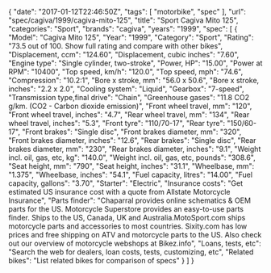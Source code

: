 {
    "date": "2017-01-12T22:46:50Z",
    "tags": [
        "motorbike",
        "spec"
    ],
    "url": "spec\/cagiva\/1999\/cagiva-mito-125",
    "title": "Sport Cagiva Mito 125",
    "categories": "Sport",
    "brands": "cagiva",
    "years": "1999",
    "spec": [
        {
            "Model": "Cagiva Mito 125",
            "Year": "1999",
            "Category": "Sport",
            "Rating": "73.5 out of 100. Show full rating and compare with other bikes",
            "Displacement, ccm": "124.60",
            "Displacement, cubic inches": "7.60",
            "Engine type": "Single cylinder, two-stroke",
            "Power, HP": "15.00",
            "Power at RPM": "10400",
            "Top speed, km\/h": "120.0",
            "Top speed, mph": "74.6",
            "Compression": "10.2:1",
            "Bore x stroke, mm": "56.0 x 50.6",
            "Bore x stroke, inches": "2.2 x 2.0",
            "Cooling system": "Liquid",
            "Gearbox": "7-speed",
            "Transmission type,final drive": "Chain",
            "Greenhouse gases": "11.8 CO2 g\/km. (CO2 - Carbon dioxide emission)",
            "Front wheel travel, mm": "120",
            "Front wheel travel, inches": "4.7",
            "Rear wheel travel, mm": "134",
            "Rear wheel travel, inches": "5.3",
            "Front tyre": "110\/70-17",
            "Rear tyre": "150\/60-17",
            "Front brakes": "Single disc",
            "Front brakes diameter, mm": "320",
            "Front brakes diameter, inches": "12.6",
            "Rear brakes": "Single disc",
            "Rear brakes diameter, mm": "230",
            "Rear brakes diameter, inches": "9.1",
            "Weight incl. oil, gas, etc, kg": "140.0",
            "Weight incl. oil, gas, etc, pounds": "308.6",
            "Seat height, mm": "790",
            "Seat height, inches": "31.1",
            "Wheelbase, mm": "1.375",
            "Wheelbase, inches": "54.1",
            "Fuel capacity, litres": "14.00",
            "Fuel capacity, gallons": "3.70",
            "Starter": "Electric",
            "Insurance costs": "Get estimated US insurance cost with a quote from Allstate Motorcycle Insurance",
            "Parts finder": "Chaparral provides online schematics & OEM parts for the US.   Motorcycle Superstore provides an easy-to-use parts finder. Ships to the US, Canada, UK and Australia.MotoSport.com ships motorcycle parts and accessories to most countries.    Sixity.com has low prices and free shipping on ATV and motorcycle parts to the US. Also check out our overview of motorcycle webshops at Bikez.info",
            "Loans, tests, etc": "Search the web for dealers, loan costs, tests, customizing, etc",
            "Related bikes": "List related bikes for comparison of specs"
        }
    ]
}